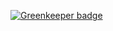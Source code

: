 
[![Greenkeeper badge](https://badges.greenkeeper.io/zanjs/immutable-demo.svg)](https://greenkeeper.io/)
